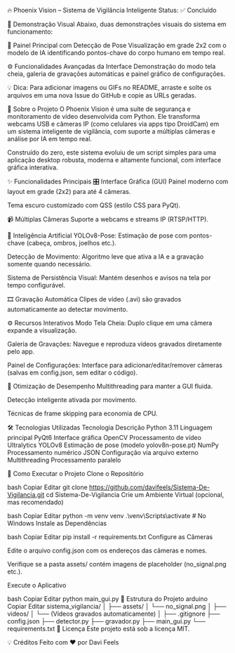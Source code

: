 🔥 Phoenix Vision – Sistema de Vigilância Inteligente
Status: ✅ Concluído

🎥 Demonstração Visual
Abaixo, duas demonstrações visuais do sistema em funcionamento:

📌 Painel Principal com Detecção de Pose
Visualização em grade 2x2 com o modelo de IA identificando pontos-chave do corpo humano em tempo real.

⚙️ Funcionalidades Avançadas da Interface
Demonstração do modo tela cheia, galeria de gravações automáticas e painel gráfico de configurações.

💡 Dica: Para adicionar imagens ou GIFs no README, arraste e solte os arquivos em uma nova Issue do GitHub e copie as URLs geradas.

📜 Sobre o Projeto
O Phoenix Vision é uma suíte de segurança e monitoramento de vídeo desenvolvida com Python. Ele transforma webcams USB e câmeras IP (como celulares via apps tipo DroidCam) em um sistema inteligente de vigilância, com suporte a múltiplas câmeras e análise por IA em tempo real.

Construído do zero, este sistema evoluiu de um script simples para uma aplicação desktop robusta, moderna e altamente funcional, com interface gráfica interativa.

✨ Funcionalidades Principais
🎛️ Interface Gráfica (GUI)
Painel moderno com layout em grade (2x2) para até 4 câmeras.

Tema escuro customizado com QSS (estilo CSS para PyQt).

📹 Múltiplas Câmeras
Suporte a webcams e streams IP (RTSP/HTTP).

🧠 Inteligência Artificial
YOLOv8-Pose: Estimação de pose com pontos-chave (cabeça, ombros, joelhos etc.).

Detecção de Movimento: Algoritmo leve que ativa a IA e a gravação somente quando necessário.

Sistema de Persistência Visual: Mantém desenhos e avisos na tela por tempo configurável.

🎞️ Gravação Automática
Clipes de vídeo (.avi) são gravados automaticamente ao detectar movimento.

⚙️ Recursos Interativos
Modo Tela Cheia: Duplo clique em uma câmera expande a visualização.

Galeria de Gravações: Navegue e reproduza vídeos gravados diretamente pelo app.

Painel de Configurações: Interface para adicionar/editar/remover câmeras (salvas em config.json, sem editar o código).

🚀 Otimização de Desempenho
Multithreading para manter a GUI fluida.

Detecção inteligente ativada por movimento.

Técnicas de frame skipping para economia de CPU.

🛠️ Tecnologias Utilizadas
Tecnologia	Descrição
Python 3.11	Linguagem principal
PyQt6	Interface gráfica
OpenCV	Processamento de vídeo
Ultralytics YOLOv8	Estimação de pose (modelo yolov8n-pose.pt)
NumPy	Processamento numérico
JSON	Configuração via arquivo externo
Multithreading	Processamento paralelo

🚀 Como Executar o Projeto
Clone o Repositório

bash
Copiar
Editar
git clone https://github.com/davifeels/Sistema-De-Vigilancia.git
cd Sistema-De-Vigilancia
Crie um Ambiente Virtual (opcional, mas recomendado)

bash
Copiar
Editar
python -m venv venv
.\venv\Scripts\activate  # No Windows
Instale as Dependências

bash
Copiar
Editar
pip install -r requirements.txt
Configure as Câmeras

Edite o arquivo config.json com os endereços das câmeras e nomes.

Verifique se a pasta assets/ contém imagens de placeholder (no_signal.png etc.).

Execute o Aplicativo

bash
Copiar
Editar
python main_gui.py
📁 Estrutura do Projeto
arduino
Copiar
Editar
sistema_vigilancia/
│
├── assets/
│   └── no_signal.png
│
├── videos/
│   └── (Vídeos gravados automaticamente)
│
├── .gitignore
├── config.json
├── detector.py
├── gravador.py
├── main_gui.py
└── requirements.txt
📄 Licença
Este projeto está sob a licença MIT.

💡 Créditos
Feito com ❤️ por Davi Feels
